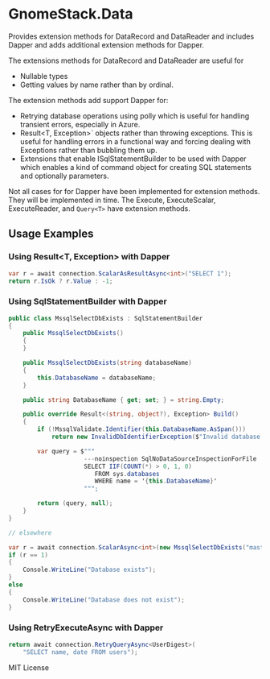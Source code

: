 # GnomeStack.Data

Provides extension methods for DataRecord and DataReader and includes Dapper
and adds additional extension methods for Dapper.

The extensions methods for DataRecord and DataReader are useful for

- Nullable types
- Getting values by name rather than by ordinal.

The extension methods add support Dapper for: 

- Retrying database operations using polly which is useful for handling
  transient errors, especially in Azure.
- Result<T, Exception>` objects rather than throwing exceptions. This is useful
  for handling errors in a functional way and forcing dealing with Exceptions
  rather than bubbling them up.
- Extensions that enable ISqlStatementBuilder to be used with Dapper
  which enables a kind of command object for creating SQL statements
  and optionally parameters.

Not all cases for for Dapper have been implemented for extension methods. They
will be implemented in time.  The Execute, ExecuteScalar, ExecuteReader, and `Query<T>` 
have extension methods.

## Usage Examples

### Using Result<T, Exception> with Dapper

```csharp
var r = await connection.ScalarAsResultAsync<int>("SELECT 1");
return r.IsOk ? r.Value : -1;
```


### Using SqlStatementBuilder with Dapper

```csharp
public class MssqlSelectDbExists : SqlStatementBuilder
{
    public MssqlSelectDbExists()
    {
    }

    public MssqlSelectDbExists(string databaseName)
    {
        this.DatabaseName = databaseName;
    }

    public string DatabaseName { get; set; } = string.Empty;

    public override Result<(string, object?), Exception> Build()
    {
        if (!MssqlValidate.Identifier(this.DatabaseName.AsSpan()))
            return new InvalidDbIdentifierException($"Invalid database name {this.DatabaseName}");

        var query = $"""
                     ---noinspection SqlNoDataSourceInspectionForFile
                     SELECT IIF(COUNT(*) > 0, 1, 0)
                        FROM sys.databases
                        WHERE name = '{this.DatabaseName}'
                     """;

        return (query, null);
    }
}

// elsewhere

var r = await connection.ScalarAsync<int>(new MssqlSelectDbExists("master"));
if (r == 1)
{
    Console.WriteLine("Database exists");
}
else
{
    Console.WriteLine("Database does not exist");
}
```

### Using RetryExecuteAsync with Dapper

```csharp
return await connection.RetryQueryAsync<UserDigest>(
    "SELECT name, date FROM users");
```

MIT License
